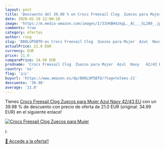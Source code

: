 ```yaml
---
layout: post
title: 'Descuento del 39.98 % en Crocs Freesail Clog  Zuecos para Mujer  '
date: 2020-02-10 12:00:18
image: 'https://m.media-amazon.com/images/I/31hKBHdzkgL._AC_._SL200_.jpg'
comments: true
category: ofertas
author: ring
slug: 'B00LUP5BTO-es Crocs Freesail Clog  Zuecos para Mujer  Azul  Navy   42/43 EU'
actualPrice: 21.0 EUR
currency: EUR
price: 21.0
comparePrice: 34.99 EUR
prodname: 'Crocs Freesail Clog  Zuecos para Mujer  Azul  Navy   42/43 EU'
country: 'es'
flag: '🇪🇸'
buyurl: 'https://www.amazon.es/dp/B00LUP5BTO/?tag=tolees-21'
descuento: '39.98'
average: '21.0'
---
```


Tienes [Crocs Freesail Clog  Zuecos para Mujer  Azul  Navy   42/43 EU](https://www.amazon.es/dp/B00LUP5BTO/?tag=tolees-21) con un 39.98 % de descuento con precio de oferta de 21.0 EUR (original: 34.99 EUR) en el siguiente enlace!

[![Crocs Freesail Clog  Zuecos para Mujer  ](https://m.media-amazon.com/images/I/31hKBHdzkgL._AC_._SL200_.jpg)](https://www.amazon.es/dp/B00LUP5BTO/?tag=tolees-21)

ℹ️:


[🛒 Accede a la oferta!!](https://www.amazon.es/dp/B00LUP5BTO/?tag=tolees-21)
